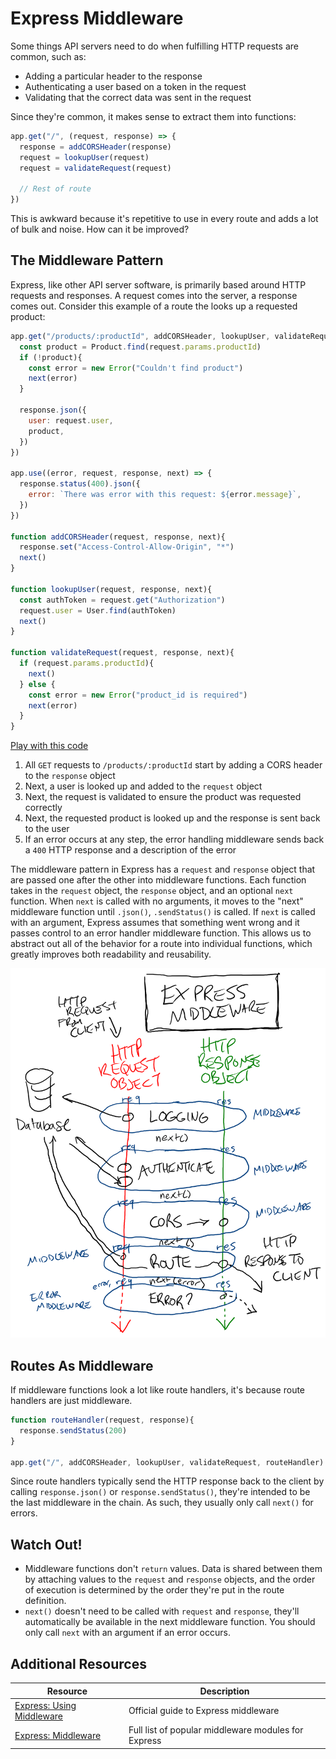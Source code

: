 # Express Middleware

Some things API servers need to do when fulfilling HTTP requests are common, such as:

* Adding a particular header to the response
* Authenticating a user based on a token in the request
* Validating that the correct data was sent in the request

Since they're common, it makes sense to extract them into functions:

```js
app.get("/", (request, response) => {
  response = addCORSHeader(response)
  request = lookupUser(request)
  request = validateRequest(request)

  // Rest of route
})
```

This is awkward because it's repetitive to use in every route and adds a lot of bulk and noise. How can it be improved?

## The Middleware Pattern

Express, like other API server software, is primarily based around HTTP requests and responses. A request comes into the server, a response comes out. Consider this example of a route the looks up a requested product:

```js
app.get("/products/:productId", addCORSHeader, lookupUser, validateRequest, (request, response, next) => {
  const product = Product.find(request.params.productId)
  if (!product){
    const error = new Error("Couldn't find product")
    next(error)
  }

  response.json({
    user: request.user,
    product,
  })
})

app.use((error, request, response, next) => {
  response.status(400).json({
    error: `There was error with this request: ${error.message}`,
  })
})

function addCORSHeader(request, response, next){
  response.set("Access-Control-Allow-Origin", "*")
  next()
}

function lookupUser(request, response, next){
  const authToken = request.get("Authorization")
  request.user = User.find(authToken)
  next()
}

function validateRequest(request, response, next){
  if (request.params.productId){
    next()
  } else {
    const error = new Error("product_id is required")
    next(error)
  }
}
```

[Play with this code](https://codesandbox.io/s/gifted-shadow-k0g4z)

1. All `GET` requests to `/products/:productId` start by adding a CORS header to the `response` object
2. Next, a user is looked up and added to the `request` object
3. Next, the request is validated to ensure the product was requested correctly
4. Next, the requested product is looked up and the response is sent back to the user
5. If an error occurs at any step, the error handling middleware sends back a `400` HTTP response and a description of the error

The middleware pattern in Express has a `request` and `response` object that are passed one after the other into middleware functions. Each function takes in the `request` object, the `response` object, and an optional `next` function. When `next` is called with no arguments, it moves to the "next" middleware function until `.json()`, `.sendStatus()` is called. If `next` is called with an argument, Express assumes that something went wrong and it passes control to an error handler middleware function. This allows us to abstract out all of the behavior for a route into individual functions, which greatly improves both readability and reusability.

![Diagram of the Express middleware pattern](assets/express-middleware.png)

## Routes As Middleware

If middleware functions look a lot like route handlers, it's because route handlers are just middleware.

```js
function routeHandler(request, response){
  response.sendStatus(200)
}

app.get("/", addCORSHeader, lookupUser, validateRequest, routeHandler)
```

Since route handlers typically send the HTTP response back to the client by calling `response.json()` or `response.sendStatus()`, they're intended to be the last middleware in the chain. As such, they usually only call `next()` for errors.

## Watch Out!

* Middleware functions don't `return` values. Data is shared between them by attaching values to the `request` and `response` objects, and the order of execution is determined by the order they're put in the route definition.
* `next()` doesn't need to be called with `request` and `response`, they'll automatically be available in the next middleware function. You should only call `next` with an argument if an error occurs.

## Additional Resources

| Resource | Description |
| --- | --- |
| [Express: Using Middleware](https://expressjs.com/en/guide/using-middleware.html) | Official guide to Express middleware |
| [Express: Middleware](http://expressjs.com/en/resources/middleware.html) | Full list of popular middleware modules for Express |
